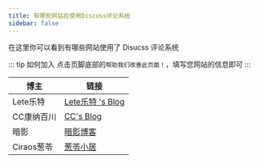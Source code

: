 ```yaml
---
title: 有哪些网站在使用Discuss评论系统
sidebar: false
---
```


在这里你可以看到有哪些网站使用了 Disucss 评论系统

::: tip 如何加入
点击页脚底部的`帮助我们改善此页面！`，填写您网站的信息即可
:::

| 博主 | 链接 | 
| ---- | ---- | 
| Lete乐特 | [Lete乐特 's Blog](https://blog.imlete.cn/) |
| CC康纳百川 | [CC's Blog](https://blog.ccknbc.cc/) |
| 暗影 | [暗影博客](https://dsanying.github.io/) |
| Ciraos葱苓 | [葱苓小居](https://www.ciraos.top/) |
